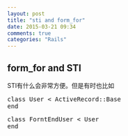 ```yaml
---
layout: post
title: "sti and form_for"
date: 2015-03-21 09:34
comments: true
categories: "Rails"
---
```

**form_for and STI**
---
STI有什么会非常方便。但是有时也比如
<pre>
class User < ActiveRecord::Base
end
</pre>
<pre>
class ForntEndUser < User
end
</pre>
